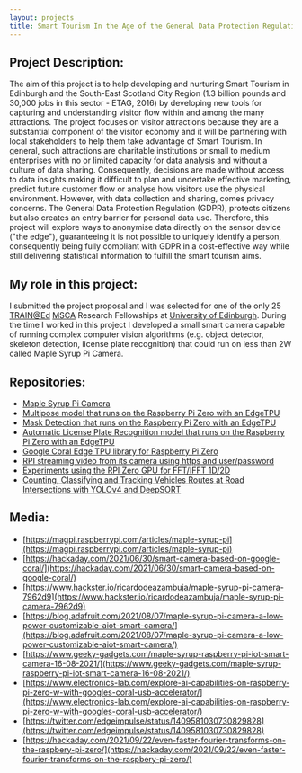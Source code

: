 ```yaml
---
layout: projects
title: Smart Tourism In the Age of the General Data Protection Regulation
---
```

## Project Description:
The aim of this project is to help developing and nurturing Smart Tourism in Edinburgh and the South-East Scotland City Region (1.3 billion pounds and 30,000 jobs in this sector - ETAG, 2016) by developing new tools for capturing and understanding visitor flow within and among the many attractions. The project focuses on visitor attractions because they are a substantial component of the visitor economy and it will be partnering with local stakeholders to help them take advantage of Smart Tourism. In general, such attractions are charitable institutions or small to medium enterprises with no or limited capacity for data analysis and without a culture of data sharing. Consequently, decisions are made without access to data insights making it difficult to plan and undertake effective marketing, predict future customer flow or analyse how visitors use the physical environment. However, with data collection and sharing, comes privacy concerns. The General Data Protection Regulation (GDPR), protects citizens but also creates an entry barrier for personal data use. Therefore, this project will explore ways to anonymise data directly on the sensor device ("the edge"), guaranteeing it is not possible to uniquely identify a person, consequently being fully compliant with GDPR in a cost-effective way while still delivering statistical information to fulfill the smart tourism aims.

## My role in this project:
I submitted the project proposal and I was selected for one of the only 25 [TRAIN@Ed](https://cordis.europa.eu/project/id/801215) [MSCA](https://www.mariecuriealumni.eu/) Research Fellowships at [University of Edinburgh](https://www.ed.ac.uk/). During the time I worked in this project I developed a small smart camera capable of running complex computer vision algorithms (e.g. object detector, skeleton detection, license plate recognition) that could run on less than 2W called Maple Syrup Pi Camera.


## Repositories:
- [Maple Syrup Pi Camera](https://github.com/ricardodeazambuja/Maple-Syrup-Pi-Camera)
- [Multipose model that runs on the Raspberry Pi Zero with an EdgeTPU](https://github.com/ricardodeazambuja/MultiPose-EdgeTPU-RPI0)
- [Mask Detection that runs on the Raspberry Pi Zero with an EdgeTPU](https://github.com/ricardodeazambuja/MaskDetection-EdgeTPU-RPI0)
- [Automatic License Plate Recognition model that runs on the Raspberry Pi Zero with an EdgeTPU](https://github.com/ricardodeazambuja/ALPR-EdgeTPU-RPI0)
- [Google Coral Edge TPU library for Raspberry Pi Zero](https://github.com/ricardodeazambuja/libedgetpu-rpi0)
- [RPI streaming video from its camera using https and user/password](https://github.com/ricardodeazambuja/rpi_camera_streaming_https_password)
- [Experiments using the RPI Zero GPU for FFT/IFFT 1D/2D](https://github.com/ricardodeazambuja/RPI0_GPU_FFT)
- [Counting, Classifying and Tracking Vehicles Routes at Road Intersections with YOLOv4 and DeepSORT](https://github.com/LSI-UFRGS/vehicles-identify-and-tracking)

## Media:
- [https://magpi.raspberrypi.com/articles/maple-syrup-pi](https://magpi.raspberrypi.com/articles/maple-syrup-pi)
- [https://hackaday.com/2021/06/30/smart-camera-based-on-google-coral/](https://hackaday.com/2021/06/30/smart-camera-based-on-google-coral/)
- [https://www.hackster.io/ricardodeazambuja/maple-syrup-pi-camera-7962d9](https://www.hackster.io/ricardodeazambuja/maple-syrup-pi-camera-7962d9)
- [https://blog.adafruit.com/2021/08/07/maple-syrup-pi-camera-a-low-power-customizable-aiot-smart-camera/](https://blog.adafruit.com/2021/08/07/maple-syrup-pi-camera-a-low-power-customizable-aiot-smart-camera/)
- [https://www.geeky-gadgets.com/maple-syrup-raspberry-pi-iot-smart-camera-16-08-2021/](https://www.geeky-gadgets.com/maple-syrup-raspberry-pi-iot-smart-camera-16-08-2021/)
- [https://www.electronics-lab.com/explore-ai-capabilities-on-raspberry-pi-zero-w-with-googles-coral-usb-accelerator/](https://www.electronics-lab.com/explore-ai-capabilities-on-raspberry-pi-zero-w-with-googles-coral-usb-accelerator/)
- [https://twitter.com/edgeimpulse/status/1409581030730829828](https://twitter.com/edgeimpulse/status/1409581030730829828)
- [https://hackaday.com/2021/09/22/even-faster-fourier-transforms-on-the-raspbery-pi-zero/](https://hackaday.com/2021/09/22/even-faster-fourier-transforms-on-the-raspbery-pi-zero/)